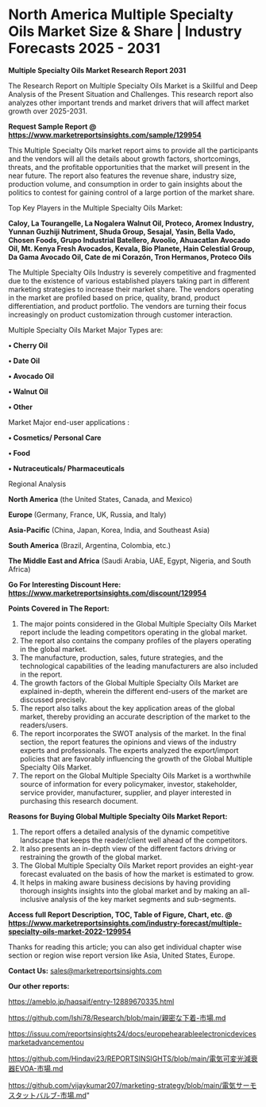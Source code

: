 # North America Multiple Specialty Oils Market Size & Share | Industry Forecasts 2025 - 2031

<strong>Multiple Specialty Oils Market Research Report 2031</strong>

The Research Report on Multiple Specialty Oils Market is a Skillful and Deep Analysis of the Present Situation and Challenges. This research report also analyzes other important trends and market drivers that will affect market growth over 2025-2031.

<strong>Request Sample Report @ <a href=https://www.marketreportsinsights.com/sample/129954>https://www.marketreportsinsights.com/sample/129954</a></strong>

This Multiple Specialty Oils market report aims to provide all the participants and the vendors will all the details about growth factors, shortcomings, threats, and the profitable opportunities that the market will present in the near future. The report also features the revenue share, industry size, production volume, and consumption in order to gain insights about the politics to contest for gaining control of a large portion of the market share.

Top Key Players in the Multiple Specialty Oils Market:

<strong>Caloy, La Tourangelle, La Nogalera Walnut Oil, Proteco, Aromex Industry, Yunnan Guzhiji Nutriment, Shuda Group, Sesajal, Yasin, Bella Vado, Chosen Foods, Grupo Industrial Batellero, Avoolio, Ahuacatlan Avocado Oil, Mt. Kenya Fresh Avocados, Kevala, Bio Planete, Hain Celestial Group, Da Gama Avocado Oil, Cate de mi Corazón, Tron Hermanos, Proteco Oils</strong>

The Multiple Specialty Oils Industry is severely competitive and fragmented due to the existence of various established players taking part in different marketing strategies to increase their market share. The vendors operating in the market are profiled based on price, quality, brand, product differentiation, and product portfolio. The vendors are turning their focus increasingly on product customization through customer interaction.

Multiple Specialty Oils Market Major Types are:

<strong>• Cherry Oil

• Date Oil

• Avocado Oil

• Walnut Oil

• Other</strong>

Market Major end-user applications :

<strong>• Cosmetics/ Personal Care

• Food

• Nutraceuticals/ Pharmaceuticals</strong>

Regional Analysis

</u><strong><b>North America</b></strong> (the United States, Canada, and Mexico)

<strong><b>Europe </b></strong>(Germany, France, UK, Russia, and Italy)

<strong><b>Asia-Pacific</b></strong> (China, Japan, Korea, India, and Southeast Asia)

<strong><b>South America</b></strong> (Brazil, Argentina, Colombia, etc.)

<strong><b>The Middle East and Africa</b></strong> (Saudi Arabia, UAE, Egypt, Nigeria, and South Africa)

<strong>Go For Interesting Discount Here: <a href=https://www.marketreportsinsights.com/discount/129954>https://www.marketreportsinsights.com/discount/129954</a></strong>

<strong>Points Covered in The Report:</strong>
<ol>
  <li>The major points considered in the Global Multiple Specialty Oils Market report include the leading competitors operating in the global market.</li>
  <li>The report also contains the company profiles of the players operating in the global market.</li>
  <li>The manufacture, production, sales, future strategies, and the technological capabilities of the leading manufacturers are also included in the report.</li>
  <li>The growth factors of the Global Multiple Specialty Oils Market are explained in-depth, wherein the different end-users of the market are discussed precisely.</li>
  <li>The report also talks about the key application areas of the global market, thereby providing an accurate description of the market to the readers/users.</li>
  <li>The report incorporates the SWOT analysis of the market. In the final section, the report features the opinions and views of the industry experts and professionals. The experts analyzed the export/import policies that are favorably influencing the growth of the Global Multiple Specialty Oils Market.</li>
  <li>The report on the Global Multiple Specialty Oils Market is a worthwhile source of information for every policymaker, investor, stakeholder, service provider, manufacturer, supplier, and player interested in purchasing this research document.</li>
</ol>
<strong>Reasons for Buying Global Multiple Specialty Oils Market Report:</strong>

<ol>
  <li>The report offers a detailed analysis of the dynamic competitive landscape that keeps the reader/client well ahead of the competitors.</li>
  <li>It also presents an in-depth view of the different factors driving or restraining the growth of the global market.</li>
  <li>The Global Multiple Specialty Oils Market report provides an eight-year forecast evaluated on the basis of how the market is estimated to grow.</li>
  <li>It helps in making aware business decisions by having providing thorough insights insights into the global market and by making an all-inclusive analysis of the key market segments and sub-segments.</li>
</ol>
<strong>Access full Report Description, TOC, Table of Figure, Chart, etc. @ <a href=https://www.marketreportsinsights.com/industry-forecast/multiple-specialty-oils-market-2022-129954>https://www.marketreportsinsights.com/industry-forecast/multiple-specialty-oils-market-2022-129954</a></strong>


Thanks for reading this article; you can also get individual chapter wise section or region wise report version like Asia, United States, Europe.

<strong>Contact Us:</strong>
sales@marketreportsinsights.com

<strong>Our other reports:</strong>

<a href=https://ameblo.jp/haqsaif/entry-12889670335.html>https://ameblo.jp/haqsaif/entry-12889670335.html</a>

<a href=https://github.com/Ishi78/Research/blob/main/親密な下着-市場.md>https://github.com/Ishi78/Research/blob/main/親密な下着-市場.md</a>

<a href=https://issuu.com/reportsinsights24/docs/europehearableelectronicdevicesmarketadvancementou>https://issuu.com/reportsinsights24/docs/europehearableelectronicdevicesmarketadvancementou</a>

<a href=https://github.com/Hindavi23/REPORTSINSIGHTS/blob/main/電気可変光減衰器EVOA-市場.md>https://github.com/Hindavi23/REPORTSINSIGHTS/blob/main/電気可変光減衰器EVOA-市場.md</a>

<a href=https://github.com/vijaykumar207/marketing-strategy/blob/main/電気サーモスタットバルブ-市場.md>https://github.com/vijaykumar207/marketing-strategy/blob/main/電気サーモスタットバルブ-市場.md</a>"
